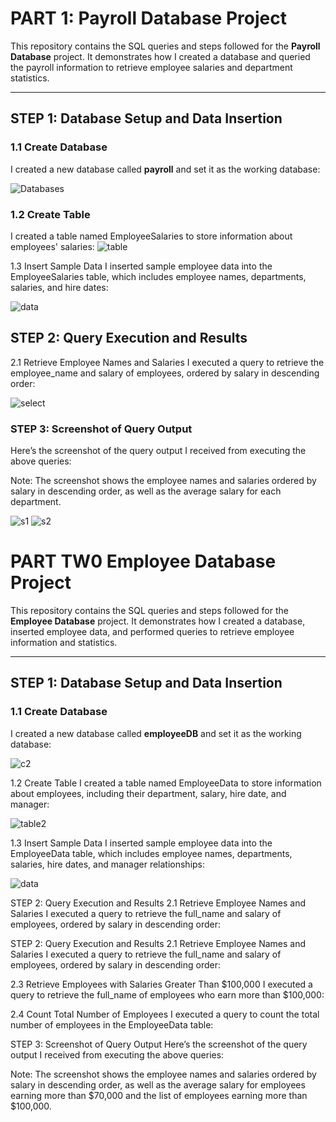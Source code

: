 # PART 1: Payroll Database Project

This repository contains the SQL queries and steps followed for the **Payroll Database** project. It demonstrates how I created a database and queried the payroll information to retrieve employee salaries and department statistics.

---

## **STEP 1: Database Setup and Data Insertion**

### **1.1 Create Database**
I created a new database called **payroll** and set it as the working database:

![Databases](https://github.com/user-attachments/assets/107e7854-4373-4bbe-a038-d1df813c0eee)


### **1.2 Create Table**
I created a table named EmployeeSalaries to store information about employees' salaries:
![table](https://github.com/user-attachments/assets/3e84573d-092e-43a7-823e-4cf4a525c335)

1.3 Insert Sample Data
I inserted sample employee data into the EmployeeSalaries table, which includes employee names, departments, salaries, and hire dates:

![data](https://github.com/user-attachments/assets/067e8d24-34df-44ed-890d-2666972cd9bb)


## **STEP 2: Query Execution and Results**
2.1 Retrieve Employee Names and Salaries
I executed a query to retrieve the employee_name and salary of employees, ordered by salary in descending order:

![select](https://github.com/user-attachments/assets/902caebb-0e1d-440e-8adf-f56b0aa5d96f)

### STEP 3: Screenshot of Query Output
Here’s the screenshot of the query output I received from executing the above queries:

Note: The screenshot shows the employee names and salaries ordered by salary in descending order, as well as the average salary for each department.


![s1](https://github.com/user-attachments/assets/54f98c3a-30e7-478e-a87d-3200781fd714)
![s2](https://github.com/user-attachments/assets/cf1cc608-6151-4f3f-bd7c-5b8668688604)

# PART TW0 Employee Database Project

This repository contains the SQL queries and steps followed for the **Employee Database** project. It demonstrates how I created a database, inserted employee data, and performed queries to retrieve employee information and statistics.

---

## **STEP 1: Database Setup and Data Insertion**

### **1.1 Create Database**
I created a new database called **employeeDB** and set it as the working database:

![c2](https://github.com/user-attachments/assets/7bb79fc8-be60-4b24-a092-c26294745f48)

1.2 Create Table
I created a table named EmployeeData to store information about employees, including their department, salary, hire date, and manager:

![table2](https://github.com/user-attachments/assets/7ba226fe-0d6d-4774-baa9-be4daf603180)

1.3 Insert Sample Data
I inserted sample employee data into the EmployeeData table, which includes employee names, departments, salaries, hire dates, and manager relationships:

![data](https://github.com/user-attachments/assets/550078fa-1c50-4c61-a52a-548cc0696220)

STEP 2: Query Execution and Results
2.1 Retrieve Employee Names and Salaries
I executed a query to retrieve the full_name and salary of employees, ordered by salary in descending order:

STEP 2: Query Execution and Results
2.1 Retrieve Employee Names and Salaries
I executed a query to retrieve the full_name and salary of employees, ordered by salary in descending order:

2.3 Retrieve Employees with Salaries Greater Than $100,000
I executed a query to retrieve the full_name of employees who earn more than $100,000:


2.4 Count Total Number of Employees
I executed a query to count the total number of employees in the EmployeeData table:

STEP 3: Screenshot of Query Output
Here’s the screenshot of the query output I received from executing the above queries:


Note: The screenshot shows the employee names and salaries ordered by salary in descending order, as well as the average salary for employees earning more than $70,000 and the list of employees earning more than $100,000.


